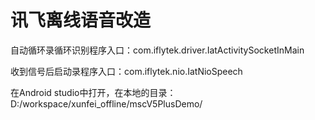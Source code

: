 # 讯飞离线语音改造

自动循环录循环识别程序入口：com.iflytek.driver.IatActivitySocketInMain

收到信号后启动录程序入口：com.iflytek.nio.IatNioSpeech

在Android studio中打开，在本地的目录：D:/workspace/xunfei_offline/mscV5PlusDemo/